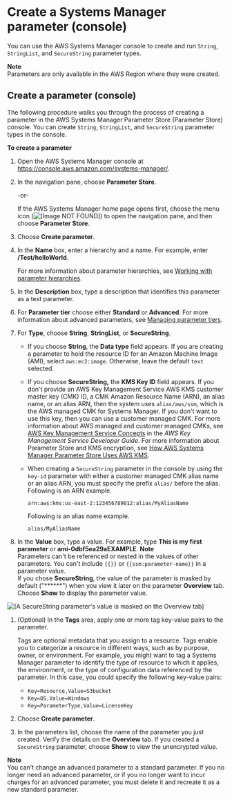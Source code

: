 # Create a Systems Manager parameter \(console\)<a name="parameter-create-console"></a>

You can use the AWS Systems Manager console to create and run `String`, `StringList`, and `SecureString` parameter types\.

**Note**  
Parameters are only available in the AWS Region where they were created\.

## Create a parameter \(console\)<a name="param-create-console"></a>

The following procedure walks you through the process of creating a parameter in the AWS Systems Manager Parameter Store \(Parameter Store\) console\. You can create `String`, `StringList`, and `SecureString` parameter types in the console\.

**To create a parameter**

1. Open the AWS Systems Manager console at [https://console\.aws\.amazon\.com/systems\-manager/](https://console.aws.amazon.com/systems-manager/)\.

1. In the navigation pane, choose **Parameter Store**\.

   \-or\-

   If the AWS Systems Manager home page opens first, choose the menu icon \(![\[Image NOT FOUND\]](http://docs.aws.amazon.com/systems-manager/latest/userguide/images/menu-icon-small.png)\) to open the navigation pane, and then choose **Parameter Store**\.

1. Choose **Create parameter**\.

1. In the **Name** box, enter a hierarchy and a name\. For example, enter **/Test/helloWorld**\.

   For more information about parameter hierarchies, see [Working with parameter hierarchies](sysman-paramstore-hierarchies.md)\.

1. In the **Description** box, type a description that identifies this parameter as a test parameter\.

1. For **Parameter tier** choose either **Standard** or **Advanced**\. For more information about advanced parameters, see [Managing parameter tiers](parameter-store-advanced-parameters.md)\.

1. For **Type**, choose **String**, **StringList**, or **SecureString**\.
   + If you choose **String**, the **Data type** field appears\. If you are creating a parameter to hold the resource ID for an Amazon Machine Image \(AMI\), select `aws:ec2:image`\. Otherwise, leave the default `text` selected\.
   + If you choose **SecureString,** the **KMS Key ID** field appears\. If you don't provide an AWS Key Management Service AWS KMS customer master key \(CMK\) ID, a CMK Amazon Resource Name \(ARN\), an alias name, or an alias ARN, then the system uses `alias/aws/ssm`, which is the AWS managed CMK for Systems Manager\. If you don't want to use this key, then you can use a customer managed CMK\. For more information about AWS managed and customer managed CMKs, see [AWS Key Management Service Concepts](https://docs.aws.amazon.com/kms/latest/developerguide/concepts.html) in the *AWS Key Management Service Developer Guide*\. For more information about Parameter Store and KMS encryption, see [How AWS Systems Manager Parameter Store Uses AWS KMS](https://docs.aws.amazon.com/kms/latest/developerguide/services-parameter-store.html)\.
   + When creating a `SecureString` parameter in the console by using the `key-id` parameter with either a customer managed CMK alias name or an alias ARN, you must specify the prefix `alias/` before the alias\. Following is an ARN example\.

     ```
     arn:aws:kms:us-east-2:123456789012:alias/MyAliasName
     ```

     Following is an alias name example\.

     ```
     alias/MyAliasName
     ```

1. In the **Value** box, type a value\. For example, type **This is my first parameter** or **ami\-0dbf5ea29aEXAMPLE**\.
**Note**  
Parameters can't be referenced or nested in the values of other parameters\. You can't include `{{}}` or `{{ssm:parameter-name}}` in a parameter value\.  
If you chose **SecureString**, the value of the parameter is masked by default \("\*\*\*\*\*\*"\) when you view it later on the parameter **Overview** tab\. Choose **Show** to display the parameter value\.  

![\[A SecureString parameter's value is masked on the Overview tab\]](http://docs.aws.amazon.com/systems-manager/latest/userguide/images/ps-overview-show-secstring.png)

1. \(Optional\) In the **Tags** area, apply one or more tag key\-value pairs to the parameter\.

   Tags are optional metadata that you assign to a resource\. Tags enable you to categorize a resource in different ways, such as by purpose, owner, or environment\. For example, you might want to tag a Systems Manager parameter to identify the type of resource to which it applies, the environment, or the type of configuration data referenced by the parameter\. In this case, you could specify the following key\-value pairs:
   + `Key=Resource,Value=S3bucket`
   + `Key=OS,Value=Windows`
   + `Key=ParameterType,Value=LicenseKey`

1. Choose **Create parameter**\. 

1. In the parameters list, choose the name of the parameter you just created\. Verify the details on the **Overview** tab\. If you created a `SecureString` parameter, choose **Show** to view the unencrypted value\.

**Note**  
You can’t change an advanced parameter to a standard parameter\. If you no longer need an advanced parameter, or if you no longer want to incur charges for an advanced parameter, you must delete it and recreate it as a new standard parameter\.